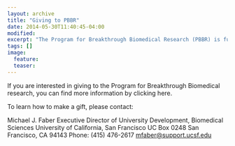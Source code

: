 ```yaml
---
layout: archive
title: "Giving to PBBR"
date: 2014-05-30T11:40:45-04:00
modified:
excerpt: "The Program for Breakthrough Biomedical Research (PBBR) is funded 100% through philanthropy and our two industry partners, Roche and Sanofi.."
tags: []
image:
  feature:
  teaser:
---
```




If you are interested in giving to the Program for Breakthrough Biomedical research, you can find more information by clicking here.

To learn how to make a gift, please contact:

Michael J. Faber
Executive Director of University Development, Biomedical Sciences
University of California, San Francisco
UC Box 0248
San Francisco, CA 94143
Phone: (415) 476-2617
mfaber@support.ucsf.edu 